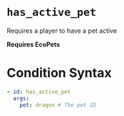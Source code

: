 # `has_active_pet`

Requires a player to have a pet active

**Requires EcoPets**

# Condition Syntax
```yaml
- id: has_active_pet
  args:
    pet: dragon # The pet ID
```
